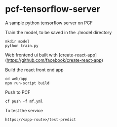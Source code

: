 # pcf-tensorflow-server
A sample python tensorflow server on PCF

Train the model, to be saved in the ./model directory
```
mkdir model
python train.py
```

Web frontend ui built with [create-react-app]
(https://github.com/facebook/create-react-app)


Build the react front end app
```
cd web/app 
npm run-script build
```

Push to PCF
```
cf push -f mf.yml
```

To test the service 
```
https://<app-route>/test-predict
```

